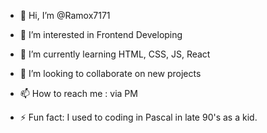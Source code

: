 - 👋 Hi, I’m @Ramox7171
- 👀 I’m interested in Frontend Developing
- 🌱 I’m currently learning  HTML, CSS, JS, React 
- 💞️ I’m looking to collaborate on new projects
- 📫 How to reach me : via PM

- ⚡ Fun fact: I used to coding in Pascal in late 90's as a kid. 

<!---
Ramox7171/Ramox7171 is a ✨ special ✨ repository because its `README.md` (this file) appears on your GitHub profile.
You can click the Preview link to take a look at your changes.
--->
